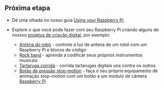 ## Próxima etapa

+ Dê uma olhada no nosso guia [Using your Raspberry Pi](https://projects.raspberrypi.org/en/projects/raspberry-pi-using).

+ Explore o que você pode fazer com seu Raspberry Pi criando alguns de nossos [projetos de criação digital](https://projects.raspberrypi.org), por exemplo:
    
    + [Antena do robô](https://projects.raspberrypi.org/en/projects/robot-antenna) - controle a luz de antena de um robô com um Raspberry Pi e blocos de código
    + [Rock band](https://projects.raspberrypi.org/en/projects/rock-band) - aprenda a codificar seus próprios instrumentos musicais
    + [Tartaruga corrida](https://projects.raspberrypi.org/en/projects/turtle-race) - corrida tartarugas digitais uns contra os outros
    + [Botão de pressão stop-motion](https://projects.raspberrypi.org/en/projects/push-button-stop-motion) - faça o seu próprio equipamento de animação stop-motion com um botão e um módulo de câmera [Raspberry Pi](https://www.raspberrypi.org/products/camera-module-v2/)